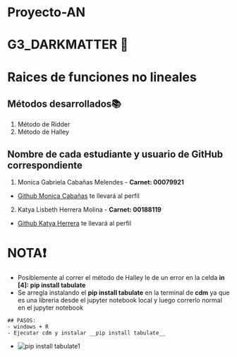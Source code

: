 # Proyecto-AN
# G3_DARKMATTER 🌠
# Raices de funciones no lineales 
## Métodos desarrollados📚
1.  Método de Ridder 
2.  Método de Halley
## Nombre de cada estudiante y usuario de GitHub correspondiente
1. Monica Gabriela Cabañas Melendes - **Carnet: 00079921**  
- [Github Monica Cabañas](https://github.com/MonicaCabanas23) te llevará al perfil
2. Katya Lisbeth Herrera Molina - **Carnet: 00188119**
- [Github Katya Herrera](https://github.com/katyaH31) te llevará al perfil
# NOTA❗
- Posiblemente al correr el método de Halley le de un error en la celda __in [4]: pip install tabulate__
- Se arregla instalando el __pip install tabulate__ en la terminal de __cdm__ ya que es una libreria desde el jupyter notebook local y luego correrlo normal en el jupyter notebook
~~~
## PASOS: 
- windows + R 
- Ejecutar cdm y instalar __pip install tabulate__
~~~
- ![pip install tabulate1](https://user-images.githubusercontent.com/71042746/173207126-056631fe-bdc4-41ad-b637-0bd94b2dd30a.png)



